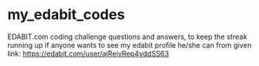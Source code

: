 # my_edabit_codes
EDABIT.com coding challenge questions and answers, to keep the streak running up
if anyone wants to see my edabit profile he/she can from given link:
https://edabit.com/user/ajReivRep4yddSS63
